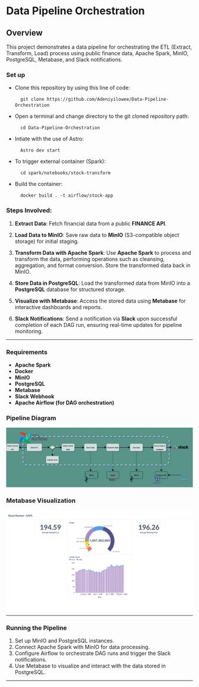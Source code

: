 # Data Pipeline Orchestration

## Overview
This project demonstrates a data pipeline for orchestrating the ETL (Extract, Transform, Load) process using public finance data, Apache Spark, MinIO, PostgreSQL, Metabase, and Slack notifications.
### Set up
- Clone this repository by using this line of code:

        git clone https://github.com/Adeniyilowee/Data-Pipeline-Orchestration

- Open a terminal and change directory to the git cloned repository path:

        cd Data-Pipeline-Orchestration

- Intiate with the use of Astro:

        Astro dev start

- To trigger external container (Spark):

        cd spark/notebooks/stock-transform

- Build the container:

        docker build . -t airflow/stock-app

### Steps Involved:
1. **Extract Data**:
   Fetch financial data from a public **FINANCE API**.

2. **Load Data to MinIO**:
   Save raw data to **MinIO** (S3-compatible object storage) for initial staging.

3. **Transform Data with Apache Spark**:
   Use **Apache Spark** to process and transform the data, performing operations such as cleansing, aggregation, and format conversion. Store the transformed data back in MinIO.

4. **Store Data in PostgreSQL**:
   Load the transformed data from MinIO into a **PostgreSQL** database for structured storage.

5. **Visualize with Metabase**:
   Access the stored data using **Metabase** for interactive dashboards and reports.

6. **Slack Notifications**:
   Send a notification via **Slack** upon successful completion of each DAG run, ensuring real-time updates for pipeline monitoring.

---

### Requirements
- **Apache Spark**
- **Docker**
- **MinIO**
- **PostgreSQL**
- **Metabase**
- **Slack Webhook**
- **Apache Airflow (for DAG orchestration)**

### Pipeline Diagram
![Pipeline Diagram](image_files/pipeline.png)

### Metabase Visualization
![Metabase Visualization](image_files/visualization.png)

---

### Running the Pipeline
1. Set up MinIO and PostgreSQL instances.
2. Connect Apache Spark with MinIO for data processing.
3. Configure Airflow to orchestrate DAG runs and trigger the Slack notifications.
4. Use Metabase to visualize and interact with the data stored in PostgreSQL.

---